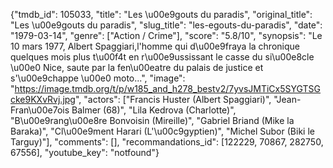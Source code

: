 {"tmdb_id": 105033, "title": "Les \u00e9gouts du paradis", "original_title": "Les \u00e9gouts du paradis", "slug_title": "les-egouts-du-paradis", "date": "1979-03-14", "genre": ["Action / Crime"], "score": "5.8/10", "synopsis": "Le 10 mars 1977, Albert Spaggiari,l'homme qui d\u00e9fraya la chronique quelques mois plus t\u00f4t en r\u00e9ussissant le casse du si\u00e8cle \u00e0 Nice, saute par la fen\u00eatre du palais de justice et s'\u00e9chappe \u00e0 moto...", "image": "https://image.tmdb.org/t/p/w185_and_h278_bestv2/7yvsJMTiCx5SYGTSGcke9KXvRvj.jpg", "actors": ["Francis Huster (Albert Spaggiari)", "Jean-Fran\u00e7ois Balmer (68)", "Lila Kedrova (Charlotte)", "B\u00e9rang\u00e8re Bonvoisin (Mireille)", "Gabriel Briand (Mike la Baraka)", "Cl\u00e9ment Harari (L'\u00c9gyptien)", "Michel Subor (Biki le Targuy)"], "comments": [], "recommandations_id": [122229, 70867, 282750, 67556], "youtube_key": "notfound"}